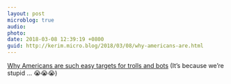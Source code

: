 ```yaml
---
layout: post
microblog: true
audio: 
photo: 
date: 2018-03-08 12:39:19 +0800
guid: http://kerim.micro.blog/2018/03/08/why-americans-are.html
---
```

[Why Americans are such easy targets for trolls and bots](https://www.salon.com/2018/03/03/why-americans-are-such-easy-targets-for-trolls-and-bots/) (It’s because we’re stupid … 😭😭😭)
